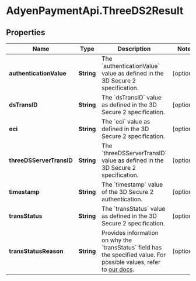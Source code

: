 # AdyenPaymentApi.ThreeDS2Result

## Properties

Name | Type | Description | Notes
------------ | ------------- | ------------- | -------------
**authenticationValue** | **String** | The &#x60;authenticationValue&#x60; value as defined in the 3D Secure 2 specification. | [optional] 
**dsTransID** | **String** | The &#x60;dsTransID&#x60; value as defined in the 3D Secure 2 specification. | [optional] 
**eci** | **String** | The &#x60;eci&#x60; value as defined in the 3D Secure 2 specification. | [optional] 
**threeDSServerTransID** | **String** | The &#x60;threeDSServerTransID&#x60; value as defined in the 3D Secure 2 specification. | [optional] 
**timestamp** | **String** | The &#x60;timestamp&#x60; value of the 3D Secure 2 authentication. | [optional] 
**transStatus** | **String** | The &#x60;transStatus&#x60; value as defined in the 3D Secure 2 specification. | [optional] 
**transStatusReason** | **String** | Provides information on why the &#x60;transStatus&#x60; field has the specified value. For possible values, refer to [our docs](https://docs.adyen.com/online-payments/3d-secure/api-reference#possible-transstatusreason-values). | [optional] 


